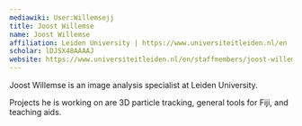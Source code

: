 ```yaml
---
mediawiki: User:Willemsejj
title: Joost Willemse
name: Joost Willemse
affiliation: Leiden University | https://www.universiteitleiden.nl/en
scholar: lDJSX48AAAAJ
website: https://www.universiteitleiden.nl/en/staffmembers/joost-willemse
---
```


Joost Willemse is an image analysis specialist at Leiden University.

Projects he is working on are 3D particle tracking, general tools for Fiji, and teaching aids.
